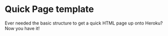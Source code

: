 Quick Page template
==========

Ever needed the basic structure to get a quick HTML page up onto Heroku? Now you have it!
